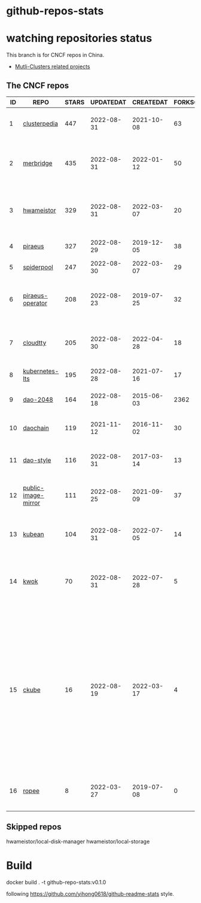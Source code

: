 # github-repos-stats

# watching repositories status

This branch is for CNCF repos in China.
- [Mutli-Clusters related projects](https://github.com/pacoxu/github-repos-stats/tree/multi-clusters)


<!--START_SECTION:github_repos-->
## The CNCF repos
| ID |                                   REPO                                   | STARS | UPDATEDAT  | CREATEDAT  | FORKSCOUNT |                                                                                                                     DESCRIPTIONS                                                                                                                     |
|----|--------------------------------------------------------------------------|-------|------------|------------|------------|------------------------------------------------------------------------------------------------------------------------------------------------------------------------------------------------------------------------------------------------------|
|  1 | [clusterpedia](https://github.com/clusterpedia-io/clusterpedia)          |   447 | 2022-08-31 | 2021-10-08 |         63 | The Encyclopedia of Kubernetes clusters                                                                                                                                                                                                              |
|  2 | [merbridge](https://github.com/merbridge/merbridge)                      |   435 | 2022-08-31 | 2022-01-12 |         50 | Use eBPF to speed up your Service Mesh like crossing an Einstein-Rosen Bridge.                                                                                                                                                                       |
|  3 | [hwameistor](https://github.com/hwameistor/hwameistor)                   |   329 | 2022-08-31 | 2022-03-07 |         20 | Hwameistor is an HA local storage system for cloud-native stateful workloads.                                                                                                                                                                        |
|  4 | [piraeus](https://github.com/piraeusdatastore/piraeus)                   |   327 | 2022-08-29 | 2019-12-05 |         38 | High Available Datastore for Kubernetes                                                                                                                                                                                                              |
|  5 | [spiderpool](https://github.com/spidernet-io/spiderpool)                 |   247 | 2022-08-30 | 2022-03-07 |         29 | kubernetes ipam                                                                                                                                                                                                                                      |
|  6 | [piraeus-operator](https://github.com/piraeusdatastore/piraeus-operator) |   208 | 2022-08-23 | 2019-07-25 |         32 | The Piraeus Operator manages LINSTOR clusters in Kubernetes.                                                                                                                                                                                         |
|  7 | [cloudtty](https://github.com/cloudtty/cloudtty)                         |   205 | 2022-08-30 | 2022-04-28 |         18 | A Friendly Kubernetes CloudShell (Web Terminal) !                                                                                                                                                                                                    |
|  8 | [kubernetes-lts](https://github.com/klts-io/kubernetes-lts)              |   195 | 2022-08-28 | 2021-07-16 |         17 | Kubernetes LTS(long term support)                                                                                                                                                                                                                    |
|  9 | [dao-2048](https://github.com/DaoCloud/dao-2048)                         |   164 | 2022-08-18 | 2015-06-03 |       2362 | 2048 is a number puzzle game.                                                                                                                                                                                                                        |
| 10 | [daochain](https://github.com/DaoCloud/daochain)                         |   119 | 2021-11-12 | 2016-11-02 |         30 | Docker image verification system based on Ethereum                                                                                                                                                                                                   |
| 11 | [dao-style](https://github.com/DaoCloud/dao-style)                       |   116 | 2022-08-31 | 2017-03-14 |         13 | 🎉 A high quality component library built on Vue.js 2.0                                                                                                                                                                                              |
| 12 | [public-image-mirror](https://github.com/DaoCloud/public-image-mirror)   |   111 | 2022-08-25 | 2021-09-09 |         37 | 很多镜像都在国外。比如 gcr 。国内下载很慢，需要加速。                                                                                                                                                                                                |
| 13 | [kubean](https://github.com/kubean-io/kubean)                            |   104 | 2022-08-31 | 2022-07-05 |         14 | Kubernetes lifecycle management operator based on kubespray.                                                                                                                                                                                         |
| 14 | [kwok](https://github.com/kubernetes-sigs/kwok)                          |    70 | 2022-08-31 | 2022-07-28 |          5 | Simulate thousands of fake kubelets, on a laptop with minimum resource footprint.                                                                                                                                                                    |
| 15 | [ckube](https://github.com/DaoCloud/ckube)                               |    16 | 2022-08-19 | 2022-03-17 |          4 | Kubernetes APIServer 高性能代理组件，代理 APIServer 的 List 请求，其它类型的请求会直接反向代理到原生 APIServer。 CKube 还额外支持了分页、搜索和索引等功能。 并且，CKube 100% 兼容原生 kubectl 和 kube client sdk，只需要简单的配置即可实现全局替换。 |
| 16 | [ropee](https://github.com/DaoCloud/ropee)                               |     8 | 2022-03-27 | 2019-07-08 |          0 | A scalable prometheus remote storage adapter for splunk.                                                                                                                                                                                             |



## Skipped repos
hwameistor/local-disk-manager
hwameistor/local-storage<!--END_SECTION:github_repos-->

# Build

docker build . -t github-repo-stats:v0.1.0

following https://github.com/yihong0618/github-readme-stats style.
